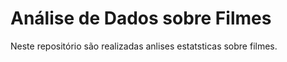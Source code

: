 # Análise de Dados sobre Filmes
Neste repositório são realizadas anlises estatsticas sobre filmes. 
